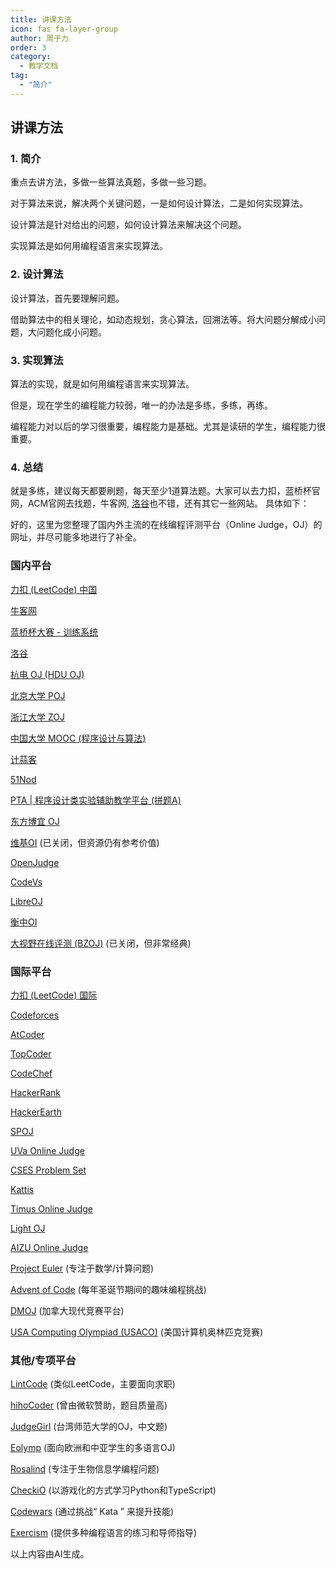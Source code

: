 ```yaml
---
title: 讲课方法
icon: fas fa-layer-group
author: 周子力
order: 3
category:
  - 教学文档
tag:
  - "简介"
---
```


## 讲课方法

### 1. 简介
重点去讲方法，多做一些算法真题，多做一些习题。

对于算法来说，解决两个关键问题，一是如何设计算法，二是如何实现算法。

设计算法是针对给出的问题，如何设计算法来解决这个问题。

实现算法是如何用编程语言来实现算法。

### 2. 设计算法

设计算法，首先要理解问题。

借助算法中的相关理论，如动态规划，贪心算法，回溯法等。将大问题分解成小问题，大问题化成小问题。


### 3. 实现算法
算法的实现，就是如何用编程语言来实现算法。

但是，现在学生的编程能力较弱，唯一的办法是多练，多练，再练。

编程能力对以后的学习很重要，编程能力是基础。尤其是读研的学生，编程能力很重要。



### 4. 总结
就是多练，建议每天都要刷题，每天至少1道算法题。大家可以去力扣，蓝桥杯官网，ACM官网去找题，牛客网, [洛谷](https://www.luogu.com.cn/problem/P1941)也不错，还有其它一些网站。
具体如下：

好的，这里为您整理了国内外主流的在线编程评测平台（Online Judge，OJ）的网址，并尽可能多地进行了补全。

### 国内平台

[力扣 (LeetCode) 中国](https://leetcode.cn/)

[牛客网](https://www.nowcoder.com/)

[蓝桥杯大赛 - 训练系统](https://www.lanqiao.cn/problems/)

[洛谷](https://www.luogu.com.cn/)

[杭电 OJ (HDU OJ)](http://acm.hdu.edu.cn/)

[北京大学 POJ](http://poj.org/)

[浙江大学 ZOJ](https://zoj.pintia.cn/home)

[中国大学 MOOC (程序设计与算法)](https://www.icourse163.org/)

[计蒜客](https://www.jisuanke.com/)

[51Nod](https://www.51nod.com/)

[PTA | 程序设计类实验辅助教学平台 (拼题A)](https://pintia.cn/)

[东方博宜 OJ](http://oj.czos.cn/)

[维基OI](http://www.wikioi.com/) (已关闭，但资源仍有参考价值)

[OpenJudge](http://openjudge.cn/)

[CodeVs](http://www.codevs.cn/)

[LibreOJ](https://loj.ac/)

[衡中OI](https://www.hszxoj.com/)

[大视野在线评测 (BZOJ)](https://www.lydsy.com/JudgeOnline/) (已关闭，但非常经典)

### 国际平台

[力扣 (LeetCode) 国际](https://leetcode.com/)

[Codeforces](https://codeforces.com/)

[AtCoder](https://atcoder.jp/)

[TopCoder](https://www.topcoder.com/)

[CodeChef](https://www.codechef.com/)

[HackerRank](https://www.hackerrank.com/)

[HackerEarth](https://www.hackerearth.com/)

[SPOJ](https://www.spoj.com/)

[UVa Online Judge](https://onlinejudge.org/)

[CSES Problem Set](https://cses.fi/problemset/)

[Kattis](https://open.kattis.com/)

[Timus Online Judge](http://acm.timus.ru/)

[Light OJ](http://lightoj.com/)

[AIZU Online Judge](https://onlinejudge.u-aizu.ac.jp/home)

[Project Euler](https://projecteuler.net/) (专注于数学/计算问题)

[Advent of Code](https://adventofcode.com/) (每年圣诞节期间的趣味编程挑战)

[DMOJ](https://dmoj.ca/) (加拿大现代竞赛平台)

[USA Computing Olympiad (USACO)](http://www.usaco.org/) (美国计算机奥林匹克竞赛)

### 其他/专项平台

[LintCode](https://www.lintcode.com/) (类似LeetCode，主要面向求职)

[hihoCoder](https://hihocoder.com/) (曾由微软赞助，题目质量高)

[JudgeGirl](http://judgegirl.csie.org/) (台湾师范大学的OJ，中文题)

[Eolymp](https://www.eolymp.com/) (面向欧洲和中亚学生的多语言OJ)

[Rosalind](http://rosalind.info/problems/locations/) (专注于生物信息学编程问题)

[CheckiO](https://checkio.org/) (以游戏化的方式学习Python和TypeScript)

[Codewars](https://www.codewars.com/) (通过挑战“ Kata ” 来提升技能)

[Exercism](https://exercism.org/) (提供多种编程语言的练习和导师指导)

以上内容由AI生成。


